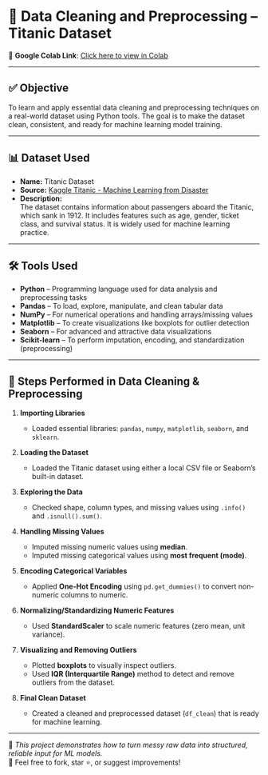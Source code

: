 # 🚀 Data Cleaning and Preprocessing – Titanic Dataset

🔗 **Google Colab Link**: [Click here to view in Colab](https://colab.research.google.com/drive/183EL1eA4f3pQWH9mR4VR-cW9K4qr00dc?usp=sharing)

---

## ✅ Objective

To learn and apply essential data cleaning and preprocessing techniques on a real-world dataset using Python tools. The goal is to make the dataset clean, consistent, and ready for machine learning model training.

---

## 📊 Dataset Used

- **Name:** Titanic Dataset  
- **Source:** [Kaggle Titanic - Machine Learning from Disaster](https://www.kaggle.com/competitions/titanic/data)  
- **Description:**  
  The dataset contains information about passengers aboard the Titanic, which sank in 1912. It includes features such as age, gender, ticket class, and survival status. It is widely used for machine learning practice.

---

## 🛠️ Tools Used

- **Python** – Programming language used for data analysis and preprocessing tasks  
- **Pandas** – To load, explore, manipulate, and clean tabular data  
- **NumPy** – For numerical operations and handling arrays/missing values  
- **Matplotlib** – To create visualizations like boxplots for outlier detection  
- **Seaborn** – For advanced and attractive data visualizations  
- **Scikit-learn** – To perform imputation, encoding, and standardization (preprocessing)  

---

## 🔄 Steps Performed in Data Cleaning & Preprocessing

1. **Importing Libraries**  
   - Loaded essential libraries: `pandas`, `numpy`, `matplotlib`, `seaborn`, and `sklearn`.

2. **Loading the Dataset**  
   - Loaded the Titanic dataset using either a local CSV file or Seaborn’s built-in dataset.

3. **Exploring the Data**  
   - Checked shape, column types, and missing values using `.info()` and `.isnull().sum()`.

4. **Handling Missing Values**  
   - Imputed missing numeric values using **median**.  
   - Imputed missing categorical values using **most frequent (mode)**.

5. **Encoding Categorical Variables**  
   - Applied **One-Hot Encoding** using `pd.get_dummies()` to convert non-numeric columns to numeric.

6. **Normalizing/Standardizing Numeric Features**  
   - Used **StandardScaler** to scale numeric features (zero mean, unit variance).

7. **Visualizing and Removing Outliers**  
   - Plotted **boxplots** to visually inspect outliers.  
   - Used **IQR (Interquartile Range)** method to detect and remove outliers from the dataset.

8. **Final Clean Dataset**  
   - Created a cleaned and preprocessed dataset (`df_clean`) that is ready for machine learning.

---

📌 *This project demonstrates how to turn messy raw data into structured, reliable input for ML models.*  
💬 Feel free to fork, star ⭐, or suggest improvements!
